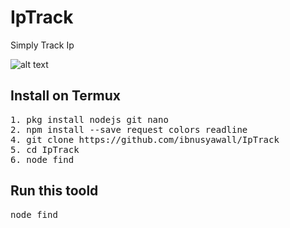 # IpTrack
Simply Track Ip


![alt text](https://github.com/ibnusyawall/IpTrack/blob/master/logo.png)

## Install on Termux

<pre>
1. pkg install nodejs git nano
2. npm install --save request colors readline
4. git clone https://github.com/ibnusyawall/IpTrack
5. cd IpTrack
6. node find
</pre>

## Run this toold

<pre>
node find
</pre>
